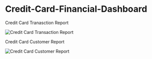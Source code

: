 # Credit-Card-Financial-Dashboard

Credit Card Tranasction Report

![Credit Card Transaction Report](https://github.com/user-attachments/assets/ece9e4b6-e84e-452b-868a-76b6f9b34281)

Credit Card Customer Report

![Credit Card Customer Report](https://github.com/user-attachments/assets/4b63700f-6702-49e0-97f1-40e871f757cd)

